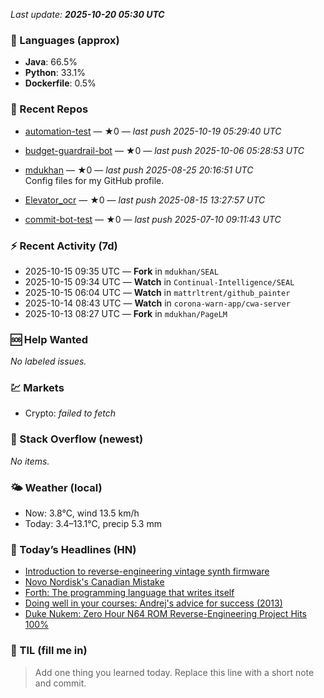 

<!-- DAILY-SECTION:START -->
_Last update: **2025-10-20 05:30 UTC**_


### 🧪 Languages (approx)
- **Java**: 66.5%
- **Python**: 33.1%
- **Dockerfile**: 0.5%

### 🔧 Recent Repos
- [automation-test](https://github.com/mdukhan/automation-test) — ★0 — _last push 2025-10-19 05:29:40 UTC_  
  
- [budget-guardrail-bot](https://github.com/mdukhan/budget-guardrail-bot) — ★0 — _last push 2025-10-06 05:28:53 UTC_  
  
- [mdukhan](https://github.com/mdukhan/mdukhan) — ★0 — _last push 2025-08-25 20:16:51 UTC_  
  Config files for my GitHub profile.
- [Elevator_ocr](https://github.com/mdukhan/Elevator_ocr) — ★0 — _last push 2025-08-15 13:27:57 UTC_  
  
- [commit-bot-test](https://github.com/mdukhan/commit-bot-test) — ★0 — _last push 2025-07-10 09:11:43 UTC_  
  

### ⚡ Recent Activity (7d)
- 2025-10-15 09:35 UTC — **Fork** in `mdukhan/SEAL`
- 2025-10-15 09:34 UTC — **Watch** in `Continual-Intelligence/SEAL`
- 2025-10-15 06:04 UTC — **Watch** in `mattrltrent/github_painter`
- 2025-10-14 08:43 UTC — **Watch** in `corona-warn-app/cwa-server`
- 2025-10-13 08:27 UTC — **Fork** in `mdukhan/PageLM`

### 🆘 Help Wanted
_No labeled issues._

### 💹 Markets
- Crypto: _failed to fetch_

### 🧩 Stack Overflow (newest)
_No items._

### 🌤️ Weather (local)
- Now: 3.8°C, wind 13.5 km/h
- Today: 3.4–13.1°C, precip 5.3 mm

### 📰 Today’s Headlines (HN)
- [Introduction to reverse-engineering vintage synth firmware](https://zenodo.org/records/14179366)
- [Novo Nordisk&#x27;s Canadian Mistake](https://ajxs.me/blog/Introduction_to_Reverse-Engineering_Vintage_Synth_Firmware.html)
- [Forth: The programming language that writes itself](https://www.science.org/content/blog-post/novo-nordisk-s-canadian-mistake)
- [Doing well in your courses: Andrej&#x27;s advice for success (2013)](https://ratfactor.com/forth/the_programming_language_that_writes_itself.html)
- [Duke Nukem: Zero Hour N64 ROM Reverse-Engineering Project Hits 100%](https://cs.stanford.edu/people/karpathy/advice.html)

### 🧠 TIL (fill me in)
> Add one thing you learned today. Replace this line with a short note and commit.

<!-- DAILY-SECTION:END -->
